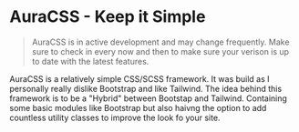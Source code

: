 # AuraCSS - Keep it Simple
> AuraCSS is in active development and may change frequently. Make sure to check in every now and then to make sure your verison is up to date with the latest features.

AuraCSS is a relatively simple CSS/SCSS framework. It was build as I personally really dislike Bootstrap and like Tailwind. The idea behind this framework is to be a "Hybrid"
between Bootstap and Tailwind. Containing some basic modules like Bootstrap but also haivng the option to add countless utility classes to improve the look fo your site.
